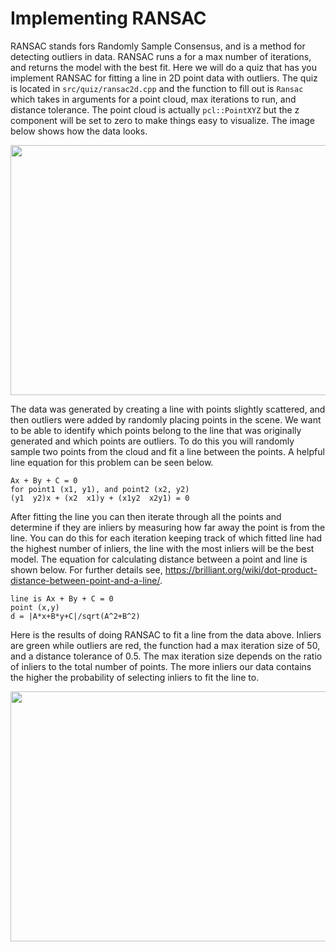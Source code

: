 # Implementing RANSAC

RANSAC stands fors Randomly Sample Consensus, and is a method for detecting outliers in data. RANSAC runs a for a max number of iterations, and returns the model with the best fit. Here we will do a quiz that has you implement RANSAC for fitting a line in 2D point data with outliers. The quiz is located in `src/quiz/ransac2d.cpp` and the function to fill out is `Ransac` which takes in arguments for a point cloud, max iterations to run, and distance tolerance. The point cloud is actually `pcl::PointXYZ` but the z component will be set to zero to make things easy to visualize. The image below shows how the data looks.

<img src="https://github.com/AnkushKansal/Ransac_Lines/blob/master/RansacLines_Output.PNG" width="700" height="400" />

The data was generated by creating a line with points slightly scattered, and then outliers were added by randomly placing points in the scene. We want to be able to identify which points belong to the line that was originally generated and which points are outliers. To do this you will randomly sample two points from the cloud and fit a line between the points. A helpful line equation for this problem can be seen below.

```
Ax + By + C = 0
for point1 (x1, y1), and point2 (x2, y2)
(y1  y2)x + (x2  x1)y + (x1y2  x2y1) = 0
```

After fitting the line you can then iterate through all the points and determine if they are inliers by measuring how far away the point is from the line. You can do this for each iteration keeping track of which fitted line had the highest number of inliers, the line with the most inliers will be the best model. The equation for calculating distance between a point and line is shown below. For further details see, https://brilliant.org/wiki/dot-product-distance-between-point-and-a-line/. 

```
line is Ax + By + C = 0
point (x,y)
d = |A*x+B*y+C|/sqrt(A^2+B^2)
```

Here is the results of doing RANSAC to fit a line from the data above. Inliers are green while outliers are red, the function had a max iteration size of 50, and a distance tolerance of 0.5. The max iteration size depends on the ratio of inliers to the total number of points. The more inliers our data contains the higher the probability of selecting inliers to fit the line to.

<img src="https://github.com/AnkushKansal/Ransac_Lines/blob/master/RansacLines_Output.PNG" width="700" height="400" />


